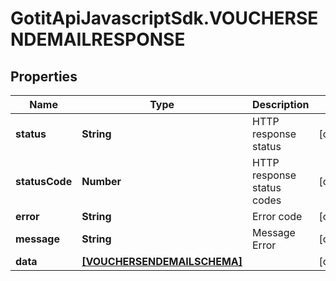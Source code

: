# GotitApiJavascriptSdk.VOUCHERSENDEMAILRESPONSE

## Properties

Name | Type | Description | Notes
------------ | ------------- | ------------- | -------------
**status** | **String** | HTTP response status | [optional] 
**statusCode** | **Number** | HTTP response status codes | [optional] 
**error** | **String** | Error code | [optional] 
**message** | **String** | Message Error | [optional] 
**data** | [**[VOUCHERSENDEMAILSCHEMA]**](VOUCHERSENDEMAILSCHEMA.md) |  | [optional] 


